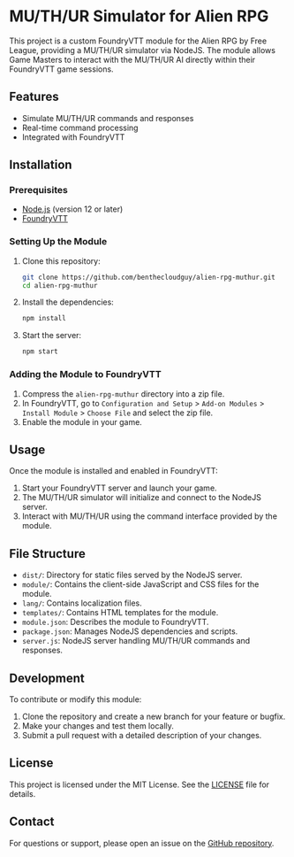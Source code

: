 # MU/TH/UR Simulator for Alien RPG

This project is a custom FoundryVTT module for the Alien RPG by Free League, providing a MU/TH/UR simulator via NodeJS. The module allows Game Masters to interact with the MU/TH/UR AI directly within their FoundryVTT game sessions.

## Features

- Simulate MU/TH/UR commands and responses
- Real-time command processing
- Integrated with FoundryVTT

## Installation

### Prerequisites

- [Node.js](https://nodejs.org/) (version 12 or later)
- [FoundryVTT](https://foundryvtt.com/)

### Setting Up the Module

1. Clone this repository:
    ```sh
    git clone https://github.com/benthecloudguy/alien-rpg-muthur.git
    cd alien-rpg-muthur
    ```

2. Install the dependencies:
    ```sh
    npm install
    ```

3. Start the server:
    ```sh
    npm start
    ```

### Adding the Module to FoundryVTT

1. Compress the `alien-rpg-muthur` directory into a zip file.
2. In FoundryVTT, go to `Configuration and Setup` > `Add-on Modules` > `Install Module` > `Choose File` and select the zip file.
3. Enable the module in your game.

## Usage

Once the module is installed and enabled in FoundryVTT:

1. Start your FoundryVTT server and launch your game.
2. The MU/TH/UR simulator will initialize and connect to the NodeJS server.
3. Interact with MU/TH/UR using the command interface provided by the module.

## File Structure


- `dist/`: Directory for static files served by the NodeJS server.
- `module/`: Contains the client-side JavaScript and CSS files for the module.
- `lang/`: Contains localization files.
- `templates/`: Contains HTML templates for the module.
- `module.json`: Describes the module to FoundryVTT.
- `package.json`: Manages NodeJS dependencies and scripts.
- `server.js`: NodeJS server handling MU/TH/UR commands and responses.

## Development

To contribute or modify this module:

1. Clone the repository and create a new branch for your feature or bugfix.
2. Make your changes and test them locally.
3. Submit a pull request with a detailed description of your changes.

## License

This project is licensed under the MIT License. See the [LICENSE](LICENSE) file for details.

## Contact

For questions or support, please open an issue on the [GitHub repository](https://github.com/benthecloudguy/alien-rpg-muthur/issues).

